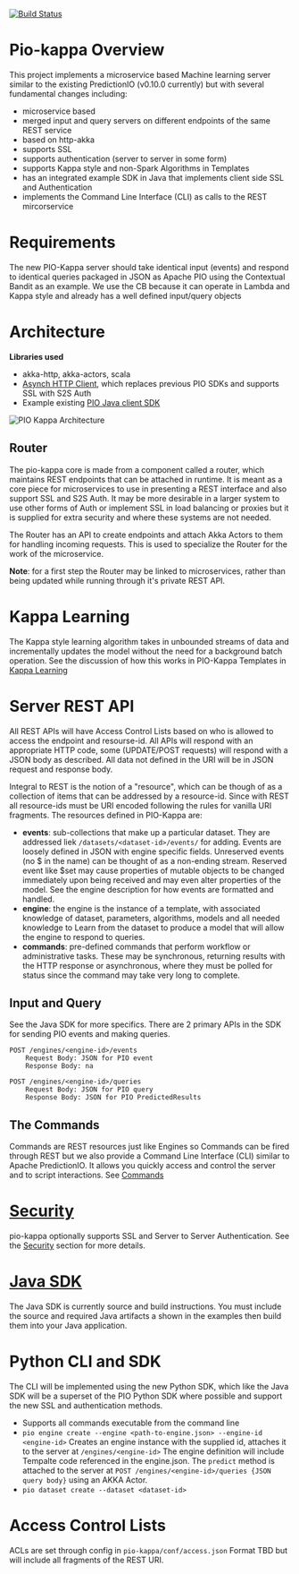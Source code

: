 [![Build Status](https://travis-ci.org/actionml/pio-kappa.svg?branch=master)](https://travis-ci.org/actionml/pio-kappa)

# Pio-kappa Overview

This project implements a microservice based Machine learning server similar to the existing PredictionIO (v0.10.0 currently) but with
several fundamental changes including:

 - microservice based
 - merged input and query servers on different endpoints of the same REST service
 - based on http-akka
 - supports SSL
 - supports authentication (server to server in some form)
 - supports Kappa style and non-Spark Algorithms in Templates
 - has an integrated example SDK in Java that implements client side SSL and Authentication
 - implements the Command Line Interface (CLI) as calls to the REST mircorservice
 
# Requirements

The new PIO-Kappa server should take identical input (events) and respond to identical queries packaged in JSON as Apache PIO using 
the Contextual Bandit as an example. We use the CB because it can operate in Lambda and Kappa style and already has a well 
defined input/query objects

 
# Architecture
 
**Libraries used**

 - akka-http, akka-actors, scala
 - [Asynch HTTP Client](https://github.com/AsyncHttpClient/async-http-client#async-http-client-asynchttpclient-on-twitter-), which replaces previous PIO SDKs and supports SSL with S2S Auth
 - Example existing [PIO Java client SDK](https://github.com/apache/incubator-predictionio-sdk-java)

![PIO Kappa Architecture](https://docs.google.com/drawings/d/1SjMDyc16BzHmItpAZuOGIGzbMdlWceK8TM9kde1Ty94/pub?w=910&h=739)

## Router

The pio-kappa core is made from a component called a router, which maintains REST endpoints that can be attached in runtime. It is meant as a core piece for microservices to use in presenting a REST interface and also support SSL and S2S Auth. It may be more desirable in a larger system to use other forms of Auth or implement SSL in load balancing or proxies but it is supplied for extra security and where these systems are not needed.

The Router has an API to create endpoints and attach Akka Actors to them for handling incoming requests. This is used to specialize the Router for the work of the microservice. 

**Note**: for a first step the Router may be linked to microservices, rather than being updated while running through it's private REST API.

# Kappa Learning

The Kappa style learning algorithm takes in unbounded streams of data and incrementally updates the model without the need for a background batch operation. See the discussion of how this works in PIO-Kappa Templates in [Kappa Learning](kappa-learning.md)
 
# Server REST API

All REST APIs will have Access Control Lists based on who is allowed to access the endpoint and resourse-id. All APIs will respond with an appropriate HTTP code, some (UPDATE/POST requests) will respond with a JSON  body as described. All data not defined in the URI will be in JSON request and response body.

Integral to REST is the notion of a "resource", which can be though of as a collection of items that can be addressed by a resource-id. Since with REST all resource-ids must be URI encoded following the rules for vanilla 
URI fragments. The resources defined in PIO-Kappa are:

 - **events**: sub-collections that make up a particular dataset. They are addressed liek `/datasets/<dataset-id>/events/` for adding. Events are loosely defined in JSON with engine specific fields. Unreserved events (no $ in the name) can be thought of as a non-ending stream. Reserved event like $set may cause properties of mutable objects to be changed immediately upon being received and may even alter properties of the model. See the engine description for how events are formatted and handled.
 - **engine**: the engine is the instance of a template, with associated knowledge of dataset, parameters, algorithms, models and all needed knowledge to Learn from the dataset to produce a model that will allow the engine to respond to queries.
 - **commands**: pre-defined commands that perform workflow or administrative tasks. These may be synchronous, returning results with the HTTP response or asynchronous, where they must be polled for status since the command may take very long to complete.

## Input and Query

See the Java SDK for more specifics. There are 2 primary APIs in the SDK for sending PIO events and making queries.

    POST /engines/<engine-id>/events
        Request Body: JSON for PIO event
        Response Body: na
        
    POST /engines/<engine-id>/queries
        Request Body: JSON for PIO query
        Response Body: JSON for PIO PredictedResults

## The Commands

Commands are REST resources just like Engines so Commands can be fired through REST but we also provide a Command Line Interface (CLI) similar to Apache PredictionIO. It allows you quickly access and control the server and to script interactions. See [Commands](commands.md)
     
# [Security](security.md)  

pio-kappa optionally supports SSL and Server to Server Authentication. See the [Security](security.md) section for more details.
    
# [Java SDK](java-sdk.md)

The Java SDK is currently source and build instructions. You must include the source and required Java artifacts a shown in the examples then build them into your Java application.

# Python CLI and SDK

The CLI will be implemented using the new Python SDK, which like the Java SDK will be a superset of the PIO Python SDK where possible and support the new SSL and authentication methods.

 - Supports all commands executable from the command line
  - `pio engine create --engine <path-to-engine.json> --engine-id <engine-id>`
    Creates an engine instance with the supplied id, attaches it to the server at `/engines/<engine-id>`
    The engine definition will include Tempalte code referenced in the engine.json. The `predict` method is attached to the server
    at `POST /engines/<engine-id>/queries {JSON query body}` using an AKKA Actor.
  - `pio dataset create --dataset <dataset-id>`
  
# Access Control Lists

ACLs are set through config in `pio-kappa/conf/access.json` Format TBD but will include all fragments of the REST URI.
